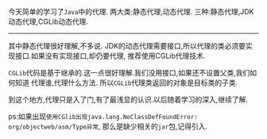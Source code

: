 今天简单的学习了`Java`中的代理.
两大类:静态代理,动态代理.
三种:静态代理,JDK动态代理,CGLib动态代理.

---

其中静态代理很好理解,不多说.
JDK的动态代理需要接口,所以代理的类必须要实现接口.如果没有实现接口,却仍要代理,
推荐使用CGLib代理技术.

`CGLib`代码是基于继承的.这一点很好理解.我们没用接口,如果还不设置父类,我们如何知道
代理谁,代理什么方法.
所以`CGLib`代理类返回的对象是目标类的子类.

到这个地方,代理只是入了门,有了最浅显的认识.以后随着学习的深入,继续了解.

ps:如果出现`使用CGlib出现java.lang.NoClassDefFoundError: org/objectweb/asm/Type异常`,
那么是缺少相关的`jar`包,记得引入.